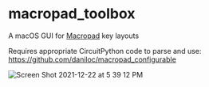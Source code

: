 # macropad_toolbox
A macOS GUI for [Macropad](https://www.adafruit.com/product/5128) key layouts

Requires appropriate CircuitPython code to parse and use: https://github.com/daniloc/macropad_configurable

![Screen Shot 2021-12-22 at 5 39 12 PM](https://user-images.githubusercontent.com/213358/147162964-bb674bcf-358d-4c26-b259-43cb6760c580.png)
